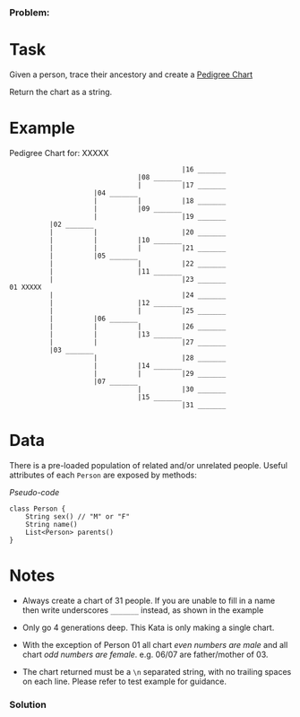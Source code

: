 ### Problem:
<h1 id="task">Task</h1>
<p>Given a person, trace their ancestory and create a <a href="https://en.wikipedia.org/wiki/Pedigree_chart" target="_blank">Pedigree Chart</a></p>
<p>Return the chart as a string.</p>
<h1 id="example">Example</h1>
<p>Pedigree Chart for: XXXXX</p>
<pre><code>                                           |16 _______  
                                |08 _______
                                |          |17 _______
                     |04 _______      
                     |          |          |18 _______
                     |          |09 _______
                     |                     |19 _______
          |02 _______       
          |          |                     |20 _______
          |          |          |10 _______
          |          |          |          |21 _______
          |          |05 _______
          |                     |          |22 _______
          |                     |11 _______
          |                                |23 _______
01 XXXXX
          |                                |24 _______
          |                     |12 _______
          |                     |          |25 _______
          |          |06 _______      
          |          |          |          |26 _______
          |          |          |13 _______
          |          |                     |27 _______
          |03 _______           
                     |                     |28 _______
                     |          |14 _______
                     |          |          |29 _______
                     |07 _______
                                |          |30 _______
                                |15 _______
                                           |31 _______</code></pre><h1 id="data">Data</h1>
<p>There is a pre-loaded population of related and/or unrelated people. 
Useful attributes of each <code>Person</code> are exposed by  methods:</p>
<p><em>Pseudo-code</em></p>
<pre><code class="language-java"><span class="hljs-class"><span class="hljs-keyword">class</span> <span class="hljs-title">Person</span> </span>{
    <span class="hljs-function">String <span class="hljs-title">sex</span><span class="hljs-params">()</span> <span class="hljs-comment">// &quot;M&quot; or &quot;F&quot;</span>
    String <span class="hljs-title">name</span><span class="hljs-params">()</span>
    List&lt;Person&gt; <span class="hljs-title">parents</span><span class="hljs-params">()</span>
}</span></code></pre>
<pre style="display: none;"><code class="language-python">class Person {
    String sex() // &quot;M&quot; or &quot;F&quot;
    String name()
    List&lt;Person&gt; parents()
}</code></pre>
<pre style="display: none;"><code class="language-csharp"><span class="hljs-keyword">class</span> <span class="hljs-title">Person</span> 
{
    <span class="hljs-function"><span class="hljs-keyword">string</span> <span class="hljs-title">Sex</span>(<span class="hljs-params"></span>) <span class="hljs-comment">// &quot;M&quot; or &quot;F&quot;</span>
    <span class="hljs-keyword">string</span> <span class="hljs-title">Name</span>(<span class="hljs-params"></span>)
    ImmutableList&lt;Person&gt; <span class="hljs-title">Parents</span>(<span class="hljs-params"></span>)
}</span></code></pre>
<h1 id="notes">Notes</h1>
<ul>
<li>Always create a chart of 31 people. If you are unable to fill in a name then write underscores <code>_______</code> instead, as shown in the example</li>
</ul>
<ul>
<li>Only go 4 generations deep. This Kata is only making a single chart.</li>
</ul>
<ul>
<li>With the exception of Person 01 all chart <em>even numbers are male</em> and all chart <em>odd numbers are female</em>. e.g. 06/07 are father/mother of 03.</li>
</ul>
<ul>
<li>The chart returned must be a <code>\n</code> separated string, with no trailing spaces on each line. Please refer to test example for guidance.</li>
</ul>

### Solution